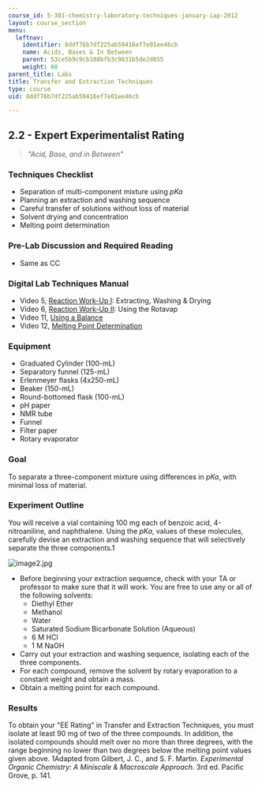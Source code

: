 ```yaml
---
course_id: 5-301-chemistry-laboratory-techniques-january-iap-2012
layout: course_section
menu:
  leftnav:
    identifier: 8ddf76b7df225ab59416ef7e01ee46cb
    name: Acids, Bases & In Between
    parent: 53ce5b9c9cb108bfb3c9831b5de2d055
    weight: 60
parent_title: Labs
title: Transfer and Extraction Techniques
type: course
uid: 8ddf76b7df225ab59416ef7e01ee46cb

---
```


2.2 - Expert Experimentalist Rating
-----------------------------------

> _"Acid, Base, and in Between"_

### Techniques Checklist

*   Separation of multi-component mixture using _pKa_
*   Planning an extraction and washing sequence
*   Careful transfer of solutions without loss of material
*   Solvent drying and concentration
*   Melting point determination

### Pre-Lab Discussion and Required Reading

*   Same as CC

### Digital Lab Techniques Manual

*   Video 5, [Reaction Work-Up I](/courses/res-5-0001-digital-lab-techniques-manual-spring-2007/sections/videos/reaction-work-up-i): Extracting, Washing & Drying
*   Video 6, [Reaction Work-Up II](/courses/res-5-0001-digital-lab-techniques-manual-spring-2007/sections/videos/reaction-work-up-ii): Using the Rotavap
*   Video 11, [Using a Balance](/courses/res-5-0001-digital-lab-techniques-manual-spring-2007/sections/videos/using-a-balance)
*   Video 12, [Melting Point Determination](/courses/res-5-0001-digital-lab-techniques-manual-spring-2007/sections/videos/melting-point-determination)

### Equipment

*   Graduated Cylinder (100-mL)
*   Separatory funnel (125-mL)
*   Erlenmeyer flasks (4x250-mL)
*   Beaker (150-mL)
*   Round-bottomed flask (100-mL)
*   pH paper
*   NMR tube
*   Funnel
*   Filter paper
*   Rotary evaporator

### Goal

To separate a three-component mixture using differences in _pKa_, with minimal loss of material.

### Experiment Outline

You will receive a vial containing 100 mg each of benzoic acid, 4-nitroaniline, and naphthalene. Using the _pKa_, values of these molecules, carefully devise an extraction and washing sequence that will selectively separate the three components.1

![image2.jpg](/coursemedia/5-301-chemistry-laboratory-techniques-january-iap-2012/17e4ad24b8c7c0b3b1ad94a647ff4f24_image2.jpg)

*   Before beginning your extraction sequence, check with your TA or professor to make sure that it will work. You are free to use any or all of the following solvents:
    *   Diethyl Ether
    *   Methanol
    *   Water
    *   Saturated Sodium Bicarbonate Solution (Aqueous)
    *   6 M HCl
    *   1 M NaOH
*   Carry out your extraction and washing sequence, isolating each of the three components.
*   For each compound, remove the solvent by rotary evaporation to a constant weight and obtain a mass.
*   Obtain a melting point for each compound.

### Results

To obtain your "EE Rating" in Transfer and Extraction Techniques, you must isolate at least 90 mg of two of the three compounds. In addition, the isolated compounds should melt over no more than three degrees, with the range beginning no lower than two degrees below the melting point values given above.
1Adapted from Gilbert, J. C., and S. F. Martin. _Experimental Organic Chemistry: A Miniscale & Macroscale Approach_. 3rd ed. Pacific Grove, p. 141.